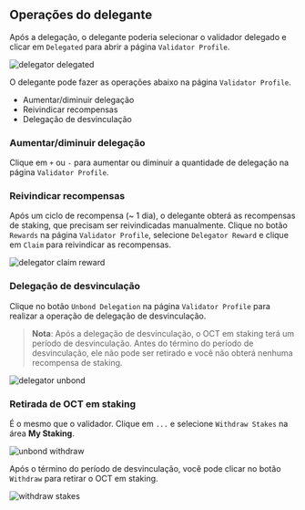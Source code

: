 ## Operações do delegante

Após a delegação, o delegante poderia selecionar o validador delegado e clicar em `Delegated` para abrir a página `Validator Profile`.

![delegator delegated](https://docs.oct.network/assets/img/delegator_delegated.bbf68ab0.jpg)

O delegante pode fazer as operações abaixo na página `Validator Profile`.

* Aumentar/diminuir delegação
* Reivindicar recompensas
* Delegação de desvinculação

### Aumentar/diminuir delegação

Clique em `+` ou `-` para aumentar ou diminuir a quantidade de delegação na página `Validator Profile`.

### Reivindicar recompensas


Após um ciclo de recompensa (~ 1 dia), o delegante obterá as recompensas de staking, que precisam ser reivindicadas manualmente. Clique no botão `Rewards`  na página `Validator Profile`,  selecione `Delegator Reward` e clique em  `Claim` para reivindicar as recompensas.

![delegator claim reward](https://docs.oct.network/assets/img/delegator_claim_rewards.f6ccc0c5.jpg)

### Delegação de desvinculação

Clique no botão `Unbond Delegation` na página `Validator Profile` para realizar a operação de delegação de desvinculação.

> **Nota**: Após a delegação de desvinculação, o OCT em staking terá um período de desvinculação. Antes do término do período de desvinculação, ele não pode ser retirado e você não obterá nenhuma recompensa de staking.

![delegator unbond](https://docs.oct.network/assets/img/delegator_unbond.0e6ab068.jpg)

### Retirada de OCT em staking

É o mesmo que o validador. Clique em `...` e selecione `Withdraw Stakes` na área **My Staking**.

![unbond withdraw](https://docs.oct.network/assets/img/unbond_withdraw.6816eac7.jpg)

Após o término do período de desvinculação, você pode clicar no botão `Withdraw` para retirar o OCT em staking.

![withdraw stakes](https://docs.oct.network/assets/img/withdraw_stakes.12c81f01.jpg)